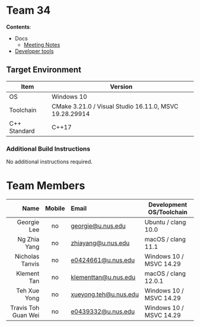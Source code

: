 # Team 34

**Contents**:

* Docs
  * [Meeting Notes](docs/meeting-notes)
* [Developer tools](Team34/Code34/contrib/devtools)

## Target Environment

Item | Version
-|-
OS | Windows 10
Toolchain | CMake 3.21.0 / Visual Studio 16.11.0, MSVC 19.28.29914
C++ Standard | C++17

### Additional Build Instructions

No additional instructions required.

# Team Members

Name | Mobile | Email | Development OS/Toolchain
-:|:-:|:-|-|
Georgie Lee | no | georgie@u.nus.edu | Ubuntu / clang 10.0
Ng Zhia Yang | no | zhiayang@u.nus.edu | macOS / clang 11.1
Nicholas Tanvis | no | e0424661@u.nus.edu | Windows 10 / MSVC 14.29
Klement Tan | no | klementtan@u.nus.edu | macOS / clang 12.0.1
Teh Xue Yong | no | xueyong.teh@u.nus.edu | Windows 10 / MSVC 14.29
Travis Toh Guan Wei | no | e0439332@u.nus.edu | Windows 10 / MSVC 14.29